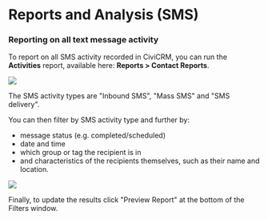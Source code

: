 Reports and Analysis (SMS)
==========================

### Reporting on all text message activity

To report on all SMS activity recorded in CiviCRM, you can run the
**Activities** report, available here: **Reports > Contact Reports**.

![](/img/contact%20report%20listing.PNG) 


The SMS activity types are "Inbound SMS", "Mass SMS" and "SMS delivery".

You can then filter by SMS activity type and further by:

-   message status (e.g. completed/scheduled)
-   date and time
-   which group or tag the recipient is in
-   and characteristics of the recipients themselves, such as their name
    and location.

![](/img/SMS%20types.PNG) 


Finally, to update the results click "Preview Report" at the bottom of
the Filters window.
